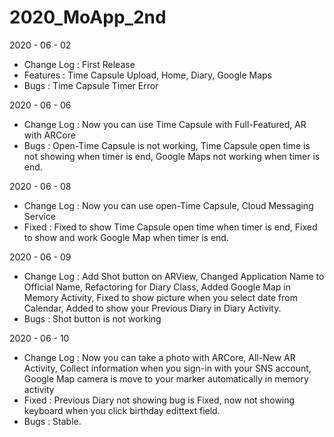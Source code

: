 # 2020_MoApp_2nd

2020 - 06 - 02
- Change Log : First Release
- Features : Time Capsule Upload, Home, Diary, Google Maps
- Bugs : Time Capsule Timer Error

2020 - 06 - 06
- Change Log : Now you can use Time Capsule with Full-Featured, AR with ARCore
- Bugs : Open-Time Capsule is not working, Time Capsule open time is not showing when timer is end, Google Maps not working when timer is end.

2020 - 06 - 08
- Change Log : Now you can use open-Time Capsule, Cloud Messaging Service
- Fixed : Fixed to show Time Capsule open time when timer is end, Fixed to show and work Google Map when timer is end.

2020 - 06 - 09
- Change Log : Add Shot button on ARView, Changed Application Name to Official Name, Refactoring for Diary Class, Added Google Map in Memory Activity, Fixed to show picture when you select date from Calendar, Added to show your Previous Diary in Diary Activity.
- Bugs : Shot button is not working

2020 - 06 - 10
- Change Log : Now you can take a photo with ARCore, All-New AR Activity, Collect information when you sign-in with your SNS account, Google Map camera is move to your marker automatically in memory activity
- Fixed : Previous Diary not showing bug is Fixed, now not showing keyboard when you click birthday edittext field.
- Bugs : Stable.